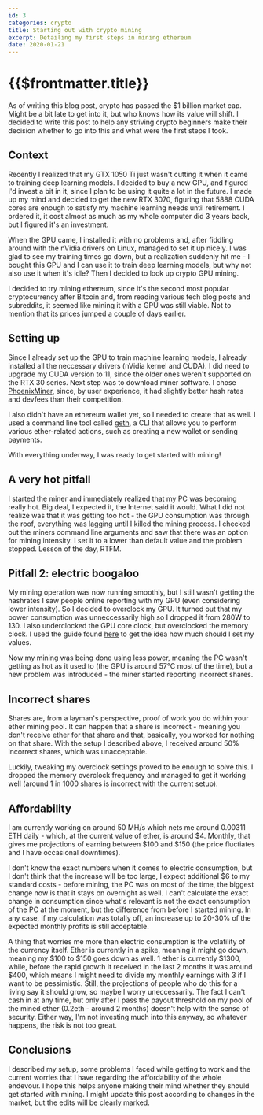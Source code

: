 ```yaml
---
id: 3
categories: crypto
title: Starting out with crypto mining
excerpt: Detailing my first steps in mining ethereum
date: 2020-01-21
---
```


# {{$frontmatter.title}}

As of writing this blog post, crypto has passed the $1 billion market cap.
Might be a bit late to get into it, but who knows how its value will shift. I
decided to write this post to help any striving crypto beginners make their
decision whether to go into this and what were the first steps I took.

## Context

Recently I realized that my GTX 1050 Ti just wasn't cutting it when it came to
training deep learning models. I decided to buy a new GPU, and figured I'd
invest a bit in it, since I plan to be using it quite a lot in the future. I
made up my mind and decided to get the new RTX 3070, figuring that 5888 CUDA
cores are enough to satisfy my machine learning needs until retirement. I
ordered it, it cost almost as much as my whole computer did 3 years back, but I
figured it's an investment.

When the GPU came, I installed it with no problems and, after fiddling around
with the nVidia drivers on Linux, managed to set it up nicely. I was glad to
see my training times go down, but a realization suddenly hit me - I bought
this GPU and I can use it to train deep learning models, but why not also use
it when it's idle? Then I decided to look up crypto GPU mining.

I decided to try mining ethereum, since it's the second most popular
cryptocurrency after Bitcoin and, from reading various tech blog posts and
subreddits, it seemed like mining it with a GPU was still viable. Not to
mention that its prices jumped a couple of days earlier.

## Setting up

Since I already set up the GPU to train machine learning models, I already
installed all the neccessary drivers (nVidia kernel and CUDA). I did need to
upgrade my CUDA version to 11, since the older ones weren't supported on the
RTX 30 series. Next step was to download miner software. I chose
[PhoenixMiner](https://phoenixminer.org/), since, by user experience, it had
slightly better hash rates and devfees than their competition.

I also didn't have an ethereum wallet yet, so I needed to create that as well.
I used a command line tool called [geth](https://geth.ethereum.org/), a CLI
that allows you to perform various ether-related actions, such as creating a
new wallet or sending payments.

With everything underway, I was ready to get started with mining!

## A very hot pitfall

I started the miner and immediately realized that my PC was becoming really
hot. Big deal, I expected it, the Internet said it would. What I did not
realize was that it was getting too hot - the GPU consumption was through the
roof, everything was lagging until I killed the mining process. I checked out
the miners command line arguments and saw that there was an option for mining
intensity. I set it to a lower than default value and the problem stopped.
Lesson of the day, RTFM.

## Pitfall 2: electric boogaloo

My mining operation was now running smoothly, but I still wasn't getting the
hashrates I saw people online reporting with my GPU (even considering lower
intensity). So I decided to overclock my GPU. It turned out that my power
consumption was unneccessarily high so I dropped it from 280W to 130. I also
underclocked the GPU core clock, but overclocked the memory clock. I used the
guide found
[here](https://www.nicehash.com/blog/post/nvidia-rtx-3000-series-overclocking-guide-to-increase-mining-profits)
to get the idea how much should I set my values.

Now my mining was being done using less power, meaning the PC wasn't getting as
hot as it used to (the GPU is around 57°C most of the time), but a new problem
was introduced - the miner started reporting incorrect shares.

## Incorrect shares

Shares are, from a layman's perspective, proof of work you do within your ether
mining pool. It can happen that a share is incorrect - meaning you don't
receive ether for that share and that, basically, you worked for nothing on
that share. With the setup I described above, I received around 50% incorrect
shares, which was unacceptable.

Luckily, tweaking my overclock settings proved to be enough to solve this. I
dropped the memory overclock frequency and managed to get it working well
(around 1 in 1000 shares is incorrect with the current setup).

## Affordability

I am currently working on around 50 MH/s which nets me around 0.00311 ETH
daily - which, at the current value of ether, is around $4. Monthly, that gives
me projections of earning between $100 and $150 (the price fluctiates and I
have occasional downtimes).

I don't know the exact numbers when it comes to electric consumption, but I
don't think that the increase will be too large, I expect additional $6 to my
standard costs - before mining, the PC was on most of the time, the biggest
change now is that it stays on overnight as well. I can't calculate the exact
change in consumption since what's relevant is not the exact consumption of the
PC at the moment, but the difference from before I started mining. In any case,
if my calculation was totally off, an increase up to 20-30% of the expected
monthly profits is still acceptable.

A thing that worries me more than electric consumption is the volatility of the
currency itself. Ether is currently in a spike, meaning it might go down,
meaning my $100 to $150 goes down as well. 1 ether is currently $1300, while,
before the rapid growth it received in the last 2 months it was around $400,
which means I might need to divide my monthly earnings with 3 if I want to be
pessimistic. Still, the projections of people who do this for a living say it
should grow, so maybe I worry uneccessarily. The fact I can't cash in at any
time, but only after I pass the payout threshold on my pool of the mined ether
(0.2eth - around 2 months) doesn't help with the sense of security. Either way,
I'm not investing much into this anyway, so whatever happens, the risk is not
too great.

## Conclusions

I described my setup, some problems I faced while getting to work and the
current worries that I have regarding the affordability of the whole endevour.
I hope this helps anyone making their mind whether they should get started with
mining. I might update this post according to changes in the market, but the
edits will be clearly marked.

<disqus />
